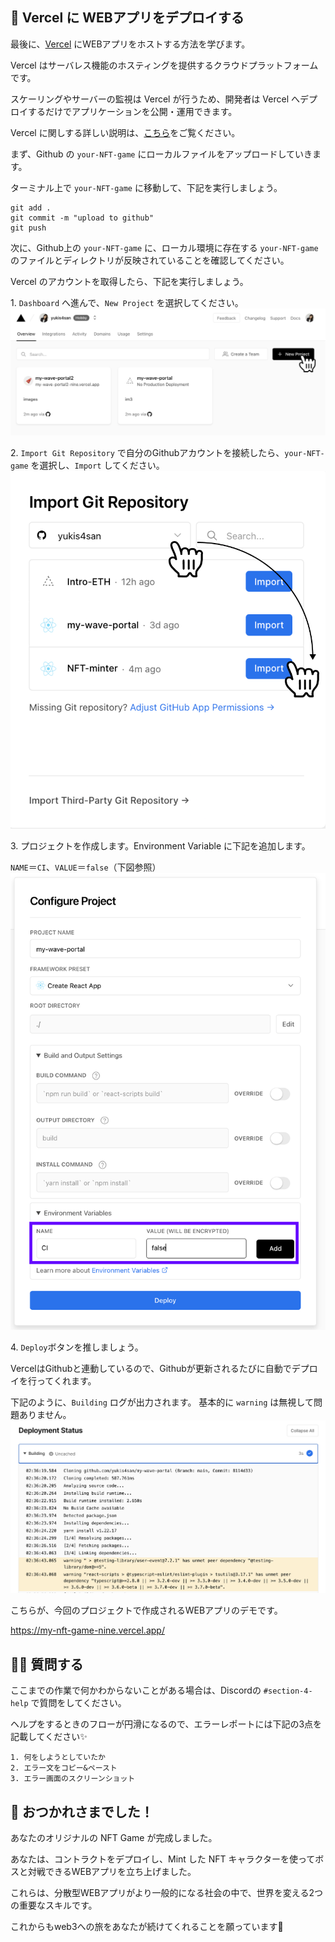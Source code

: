 🤟 Vercel に WEBアプリをデプロイする
---

最後に、[Vercel](https://vercel.com/) にWEBアプリをホストする方法を学びます。

Vercel はサーバレス機能のホスティングを提供するクラウドプラットフォームです。

スケーリングやサーバーの監視は Vercel が行うため、開発者は Vercel へデプロイするだけでアプリケーションを公開・運用できます。

Vercel に関しする詳しい説明は、[こちら](https://zenn.dev/lollipop_onl/articles/eoz-vercel-pricing-2020)をご覧ください。

まず、Github の `your-NFT-game` にローカルファイルをアップロードしていきます。

ターミナル上で `your-NFT-game` に移動して、下記を実行しましょう。

```
git add .
git commit -m "upload to github"
git push
```

次に、Github上の `your-NFT-game` に、ローカル環境に存在する `your-NFT-game` のファイルとディレクトリが反映されていることを確認してください。

Vercel のアカウントを取得したら、下記を実行しましょう。

1\. `Dashboard` へ進んで、`New Project` を選択してください。
![](/public/images/ETH-NFT-game/section-4/4_3_1.png)

2\. `Import Git Repository` で自分のGithubアカウントを接続したら、`your-NFT-game` を選択し、`Import` してください。
![](/public/images/ETH-NFT-game/section-4/4_3_2.png)

3\. プロジェクトを作成します。Environment Variable に下記を追加します。

`NAME`＝`CI`、`VALUE`＝`false`（下図参照）
![](/public/images/ETH-NFT-game/section-4/4_3_3.png)

4\. `Deploy`ボタンを推しましょう。

VercelはGithubと連動しているので、Githubが更新されるたびに自動でデプロイを行ってくれます。

下記のように、`Building` ログが出力されます。
基本的に `warning` は無視して問題ありません。
![](/public/images/ETH-NFT-game/section-4/4_3_4.png)

こちらが、今回のプロジェクトで作成されるWEBアプリのデモです。

https://my-nft-game-nine.vercel.app/


🙋‍♂️ 質問する
-------------------------------------------
ここまでの作業で何かわからないことがある場合は、Discordの `#section-4-help` で質問をしてください。

ヘルプをするときのフローが円滑になるので、エラーレポートには下記の3点を記載してください✨
```
1. 何をしようとしていたか
2. エラー文をコピー&ペースト
3. エラー画面のスクリーンショット
```

🎉 おつかれさまでした！
--------------------------------

あなたのオリジナルの NFT Game が完成しました。

あなたは、コントラクトをデプロイし、Mint した NFT キャラクターを使ってボスと対戦できるWEBアプリを立ち上げました。

これらは、分散型WEBアプリがより一般的になる社会の中で、世界を変える2つの重要なスキルです。

これからもweb3への旅をあなたが続けてくれることを願っています🚀
